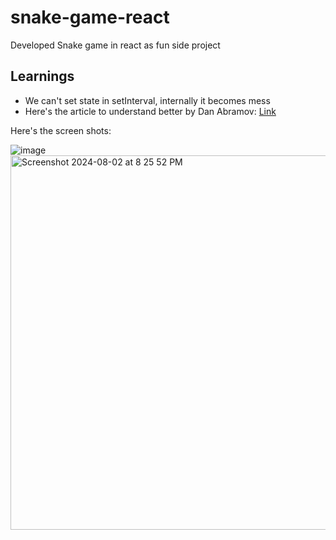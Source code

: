 # snake-game-react

Developed Snake game in react as fun side project

## Learnings
- We can't set state in setInterval, internally it becomes mess
- Here's the article to understand better by Dan Abramov: [Link](https://overreacted.io/making-setinterval-declarative-with-react-hooks/)


Here's the screen shots:

![image](https://github.com/user-attachments/assets/316d12e4-7153-449a-9ebd-f1249f4af2da)
<img width="599" alt="Screenshot 2024-08-02 at 8 25 52 PM" src="https://github.com/user-attachments/assets/5a039975-cc57-4f5c-8285-4286bac0f549">

